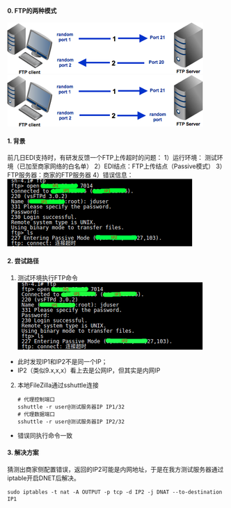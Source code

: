 <!-- date: 2019.12.19 11:37 -->
#### 0. FTP的两种模式

<img src="pic/1240-20210115034650123.png" title="" alt="FTP Active模式（来源于网络）" data-align="center"><img src="pic/1240-20210115034650112.png" title="" alt="FTP passive模式（来源于网络）" data-align="center">

#### 1. 背景

前几日EDI支持时，有研发反馈一个FTP上传超时的问题：
1）运行环境： 测试环境（已加至商家网络的白名单）
2）EDI结点：FTP上传结点（Passive模式）
3）FTP服务器：商家的FTP服务器
4）错误信息：
<img title="" src="pic/1240-20210115034650124.png" alt="错误信息" data-align="center">

#### 2. 尝试路径

1. 测试环境执行FTP命令
   <img src="pic/image-20210129105849364.png" title="" alt="image-20210129105849364" data-align="center">
* 此时发现IP1和IP2不是同一个IP；
* IP2（类似9.x,x,x）看上去是公网IP，但其实是内网IP
2. 本地FileZilla通过sshuttle连接
   
   ```shell
   # 代理控制端口
   sshuttle -r user@测试服务器IP IP1/32
   # 代理数据端口
   sshuttle -r user@测试服务器IP IP2/32
   ```
* 错误同执行命令一致
  
#### 3. 解决方案
  
猜测出商家侧配置错误，返回的IP2可能是内网地址，于是在我方测试服务器通过iptable开启DNET后解决。
  
  ```shell
  sudo iptables -t nat -A OUTPUT -p tcp -d IP2 -j DNAT --to-destination IP1
  ```